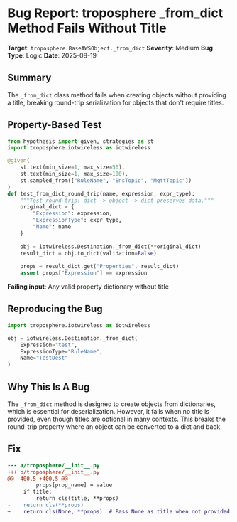 # Bug Report: troposphere _from_dict Method Fails Without Title

**Target**: `troposphere.BaseAWSObject._from_dict`
**Severity**: Medium
**Bug Type**: Logic
**Date**: 2025-08-19

## Summary

The `_from_dict` class method fails when creating objects without providing a title, breaking round-trip serialization for objects that don't require titles.

## Property-Based Test

```python
from hypothesis import given, strategies as st
import troposphere.iotwireless as iotwireless

@given(
    st.text(min_size=1, max_size=50),
    st.text(min_size=1, max_size=100),
    st.sampled_from(["RuleName", "SnsTopic", "MqttTopic"])
)
def test_from_dict_round_trip(name, expression, expr_type):
    """Test round-trip: dict -> object -> dict preserves data."""
    original_dict = {
        "Expression": expression,
        "ExpressionType": expr_type,
        "Name": name
    }
    
    obj = iotwireless.Destination._from_dict(**original_dict)
    result_dict = obj.to_dict(validation=False)
    
    props = result_dict.get("Properties", result_dict)
    assert props["Expression"] == expression
```

**Failing input**: Any valid property dictionary without title

## Reproducing the Bug

```python
import troposphere.iotwireless as iotwireless

obj = iotwireless.Destination._from_dict(
    Expression="test",
    ExpressionType="RuleName",
    Name="TestDest"
)
```

## Why This Is A Bug

The `_from_dict` method is designed to create objects from dictionaries, which is essential for deserialization. However, it fails when no title is provided, even though titles are optional in many contexts. This breaks the round-trip property where an object can be converted to a dict and back.

## Fix

```diff
--- a/troposphere/__init__.py
+++ b/troposphere/__init__.py
@@ -400,5 +400,5 @@
         props[prop_name] = value
     if title:
         return cls(title, **props)
-    return cls(**props)
+    return cls(None, **props)  # Pass None as title when not provided
```
